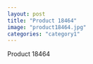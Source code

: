 ```yaml
---
layout: post
title: "Product 18464"
image: "product18464.jpg"
categories: "category1"
---
```

Product 18464
